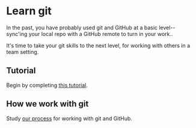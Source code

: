 # Learn git

In the past, you have probably used git and GitHub at a basic level-- sync'ing your local repo with a GitHub remote to turn in your work..

It's time to take your git skills to the next level, for working with others in a team setting.

## Tutorial

Begin by completing [this tutorial](https://try.github.io/).

## How we work with git

Study [our process](https://github.com/dewv/procedures/blob/master/git/workingBranch.md) for working with git and GitHub. 
